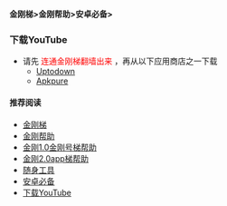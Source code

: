 #### 金刚梯>金刚帮助>安卓必备>
### 下载YouTube

- 请先<font color="Red"> 连通金刚梯翻墙出来 </font>，再从以下应用商店之一下载
  - [Uptodown](https://youtube.cn.uptodown.com/android/download)
  - [Apkpure]()


#### 推荐阅读

- [金刚梯](https://a2zitpro.github.io/web/dlb)
- [金刚帮助](https://a2zitpro.github.io/web/list_helpkkvpn)
- [金刚1.0金刚号梯帮助](https://a2zitpro.github.io/web/list_helpkkvpn1.0)
- [金刚2.0app梯帮助](https://a2zitpro.github.io/web/list_helpkkvpn2.0)
- [随身工具](https://a2zitpro.github.io/web/list_carryontools)
- [安卓必备](https://a2zitpro.github.io/web/greenhandtools)
- [下载YouTube](https://a2zitpro.github.io/web/greenhandtools/downloadyoutube_b)
